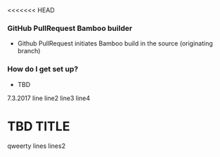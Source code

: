 <<<<<<< HEAD

### GitHub PullRequest Bamboo builder ###

* Github PullRequest initiates Bamboo build in the source (originating branch)


### How do I get set up? ###

* TBD

7.3.2017 line
line2
line3
line4
# TBD TITLE
qweerty
lines
lines2

